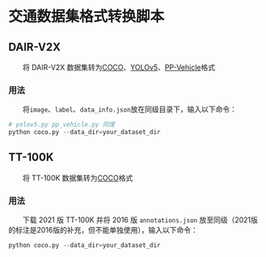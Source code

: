 # 交通数据集格式转换脚本

## DAIR-V2X

&emsp;&emsp;将 DAIR-V2X 数据集转为[COCO](dair_v2x/coco.py)、[YOLOv5](dair_v2x/yolov5.py)、[PP-Vehicle](dair_v2x/pp_vehicle.py)格式

### 用法

&emsp;&emsp;将`image`、`label`、`data_info.json`放在同级目录下，输入以下命令：

```python
# yolov5.py pp_vehicle.py 同理
python coco.py --data_dir=your_dataset_dir
```

## TT-100K

&emsp;&emsp;将 TT-100K 数据集转为[COCO](tt100k/coco.py)格式

### 用法

&emsp;&emsp;下载 2021 版 TT-100K 并将 2016 版 `annotations.json` 放至同级（2021版的标注是2016版的补充，但不能单独使用），输入以下命令：

```python
python coco.py --data_dir=your_dataset_dir
```

